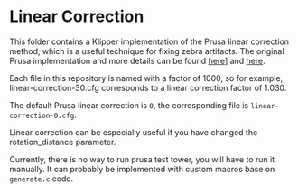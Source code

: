 # Linear Correction

This folder contains a Klipper implementation of the Prusa linear correction method, which is a useful technique for fixing zebra artifacts. The original Prusa implementation and more details can be found [here](https://help.prusa3d.com/article/extruder-linearity-correction-calibration_2254)] and [here](https://github.com/prusa3d/Prusa-Firmware/blob/8d1abf772dd930c3cfa8e5021d18c4d414359b04/Firmware/tmc2130.cpp#L838).

Each file in this repository is named with a factor of 1000, so for example, linear-correction-30.cfg corresponds to a linear correction factor of 1.030.

The default Prusa linear correction is `0`, the corresponding file is `linear-correction-0.cfg`.

Linear correction can be especially useful if you have changed the rotation_distance parameter.

Currently, there is no way to run prusa test tower, you will have to run it manually. It can probably be implemented with custom macros base on `generate.c` code.
